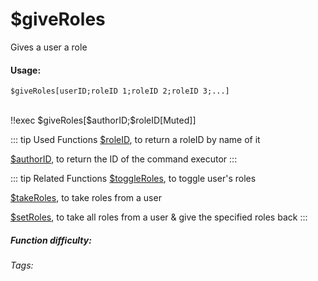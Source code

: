 # $giveRoles
Gives a user a role

#### Usage: 
`$giveRoles[userID;roleID 1;roleID 2;roleID 3;...]`


<br/>
<discord-messages>
	<discord-message :bot="false" role-color="#ffcc9a" author="Member">
		!!exec $giveRoles[$authorID;$roleID[Muted]]
	</discord-message>
</discord-messages>

::: tip Used Functions
[$roleID](../Role/roleID.md), to return a roleID by name of it

[$authorID](../Member.authorID.md), to return the ID of the command executor
:::

::: tip Related Functions
[$toggleRoles](../Role/toggleRoles.md), to toggle user's roles

[$takeRoles](../Role/takeRoles.md), to take roles from a user

[$setRoles](../Role/setRoles.md), to take all roles from a user & give the specified roles back
:::


##### Function difficulty: <Badge type="warning" text="Medium" vertical="middle" /> 
###### Tags: <Badge type="tip" text="Give Roles" vertical="middle" /> <Badge type="tip" text="add role" vertical="middle" /> <Badge type="tip" text="give role" vertical="middle" /> <Badge type="tip" text="member" vertical="middle" /> <Badge type="tip" text="role" vertical="middle" /> 